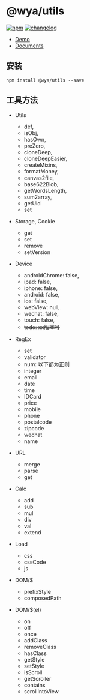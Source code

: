 # \@wya/utils
[![npm][npm-image]][npm-url] [![changelog][changelog-image]][changelog-url]

- [Demo](https://wya-team.github.io/wya-utils/demo/index.html)
- [Documents](https://wya-team.github.io/wya-utils/docs/#/)

## 安装

```vim
npm install @wya/utils --save
```

## 工具方法

- Utils
	- def,
	- isObj,
	- hasOwn,
	- preZero,
	- cloneDeep,
	- cloneDeepEasier,
	- createMixins,
	- formatMoney,
	- canvas2file,
	- base622Blob,
	- getWordsLength,
	- sum2array,
	- getUid
	- set

- Storage, Cookie
	- get
	- set 
	- remove
	- setVersion

- Device
	- androidChrome: false,
    - ipad: false,
    - iphone: false,
    - android: false,
    - ios: false,
    - webView: null,
    - wechat: false,
    - touch: false,
    - ~~todo: xx版本号~~

- RegEx
	- set
	- validator
	- num: 以下都为正则
	- integer
	- email
	- date
	- time
	- IDCard
	- price
	- mobile
	- phone
	- postalcode
	- zipcode
	- wechat
	- name

- URL
	- merge
	- parse
	- get

- Calc
	- add
	- sub 
	- mul
	- div
	- val
	- extend

- Load
	- css
	- cssCode 
	- js


- DOM/$
	- prefixStyle
	- composedPath

- DOM/$(el)
	- on
	- off 
	- once
	- addClass
	- removeClass
	- hasClass
	- getStyle
	- setStyle
	- isScroll
	- getScroller
	- contains
	- scrollIntoView

<!--  以下内容无视  -->
[changelog-image]: https://img.shields.io/badge/changelog-md-blue.svg
[changelog-url]: CHANGELOG.md

[npm-image]: https://img.shields.io/npm/v/@wya/utils.svg
[npm-url]: https://www.npmjs.com/package/@wya/utils




